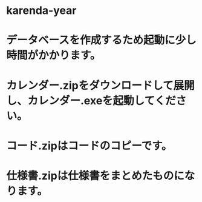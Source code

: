 # karenda-year

# データベースを作成するため起動に少し時間がかかります。

# カレンダー.zipをダウンロードして展開し、カレンダー.exeを起動してください。

# コード.zipはコードのコピーです。

# 仕様書.zipは仕様書をまとめたものになります。
